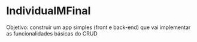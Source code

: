 # IndividualMFinal

Objetivo: construir um app simples
(front e back-end) que vai implementar as funcionalidades básicas do CRUD
